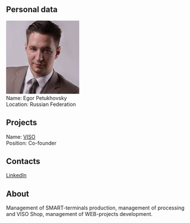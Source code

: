 ## Personal data
![egor petukhovsky photo](photo/egor_petukhovsky.jpg)  
Name:   Egor Petukhovsky  
Location: Russian Federation  
## Projects 
Name: [VISO](../projects/viso.md)  
Position: Co-founder   
## Contacts
[LinkedIn](https://www.linkedin.com/in/egor-petukhovsky-8770104/)    
## About
Management of SMART-terminals production, management of processing and VISO Shop, management of WEB-projects development.
